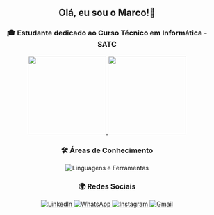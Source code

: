 <h2 align="center">Olá, eu sou o Marco!👋</h2>

<h3 align="center">🎓 Estudante dedicado ao Curso Técnico em Informática - SATC</h3>

<div align="center">
  <a href="https://github.com/marcoantoniogava">
    <img height="180em" src="https://github-readme-stats.vercel.app/api?username=marcoantoniogava&show_icons=true&theme=tokyonight&include_all_commits=true&count_private=true"/>
    <img height="180em" src="https://github-readme-stats.vercel.app/api/top-langs/?username=marcoantoniogava&layout=compact&theme=tokyonight&show_icons=true"/>
  </a>
</div>

<div align="center">
  <h3>🛠️ Áreas de Conhecimento</h3>
  <img src="https://skillicons.dev/icons?i=html,css,js,php,py,java,react,nodejs,mysql,cs,cpp" alt="Linguagens e Ferramentas"/>
</div>

<div align="center">
  <h3>🌍 Redes Sociais</h3>
  <a href="https://www.linkedin.com/in/marco-ant%C3%B4nio-de-freitas-gava-a56024363/" target="_blank">
    <img src="https://img.shields.io/badge/-LinkedIn-0077B5?style=for-the-badge&logo=linkedin&logoColor=white" alt="LinkedIn"/>
  </a>
  <a href="https://wa.me/48992017186" target="_blank">
    <img src="https://img.shields.io/badge/-WhatsApp-25D366?style=for-the-badge&logo=whatsapp&logoColor=white" alt="WhatsApp"/>
  </a>
  <a href="https://www.instagram.com/marcoantoniogava/" target="_blank">
    <img src="https://img.shields.io/badge/-Instagram-E4405F?style=for-the-badge&logo=instagram&logoColor=white" alt="Instagram"/>
  </a>
  <a href="mailto:marcogava192425@gmail.com" target="_blank">
    <img src="https://img.shields.io/badge/-Gmail-EA4335?style=for-the-badge&logo=gmail&logoColor=white" alt="Gmail"/>
  </a>
</div>

